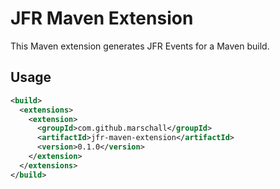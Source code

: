 JFR Maven Extension
===================

This Maven extension generates JFR Events for a Maven build.

Usage
-----


```xml
<build>
  <extensions>
    <extension>
      <groupId>com.github.marschall</groupId>
      <artifactId>jfr-maven-extension</artifactId>
      <version>0.1.0</version>
    </extension>
  </extensions>
</build>
```
